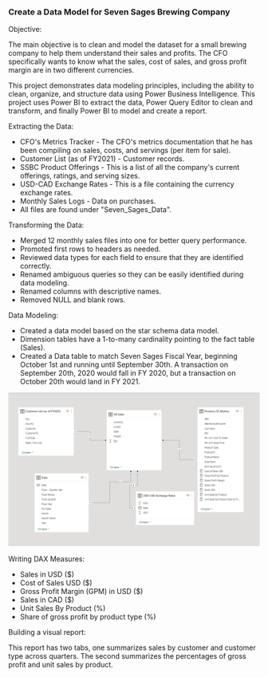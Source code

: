 ### Create a Data Model for Seven Sages Brewing Company ###


Objective:

The main objective is to clean and model the dataset for a small brewing company to help them understand their sales and profits. The CFO specifically wants to know what the sales, cost of sales, and gross profit margin are in two different currencies.

This project demonstrates data modeling principles, including the ability to clean, organize, and structure data using Power Business Intelligence. This project uses Power BI to extract the data, Power Query Editor to clean and transform, and finally Power BI to model and create a report.


Extracting the Data:

* CFO's Metrics Tracker - The CFO's metrics documentation that he has been compiling on sales, costs, and servings (per item for sale).
* Customer List (as of FY2021) - Customer records.
* SSBC Product Offerings - This is a list of all the company's current offerings, ratings, and serving sizes.
* USD-CAD Exchange Rates - This is a file containing the currency exchange rates.
* Monthly Sales Logs - Data on purchases.
* All files are found under "Seven_Sages_Data".


Transforming the Data:

* Merged 12 monthly sales files into one for better query performance.
* Promoted first rows to headers as needed.
* Reviewed data types for each field to ensure that they are identified correctly.
* Renamed ambiguous queries so they can be easily identified during data modeling.
* Renamed columns with descriptive names.
* Removed NULL and blank rows.


Data Modeling:

* Created a data model based on the star schema data model.
* Dimension tables have a 1-to-many cardinality pointing to the fact table (Sales).
* Created a Data table to match Seven Sages Fiscal Year, beginning October 1st and running until September 30th. A transaction on September 20th, 2020 would fall in FY 2020, but a transaction on October 20th would land in FY 2021.

![Data Model](./Data_Model.png)


Writing DAX Measures:

* Sales in USD ($)
* Cost of Sales USD ($)
* Gross Profit Margin (GPM) in USD ($)
* Sales in CAD ($)
* Unit Sales By Product (%)
* Share of gross profit by product type (%)


Building a visual report:

This report has two tabs, one summarizes sales by customer and customer type across quarters. The second summarizes the percentages of gross profit and unit sales by product.



